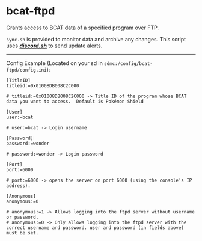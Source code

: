 # bcat-ftpd

Grants access to BCAT data of a specified program over FTP.

`sync.sh` is provided to monitor data and archive any changes.  This script uses [***discord.sh***](https://github.com/ChaoticWeg/discord.sh) to send update alerts.

---

Config Example (Located on your sd in `sdmc:/config/bcat-ftpd/config.ini`):

```
[TitleID]
titleid:=0x01008DB008C2C000

# titleid:=0x01008DB008C2C000 -> Title ID of the program whose BCAT data you want to access.  Default is Pokémon Shield

[User]
user:=bcat

# user:=bcat -> Login username

[Password]
password:=wonder

# password:=wonder -> Login password

[Port]
port:=6000

# port:=6000 -> opens the server on port 6000 (using the console's IP address).

[Anonymous]
anonymous:=0

# anonymous:=1 -> Allows logging into the ftpd server without username or password.
# anonymous:=0 -> Only allows logging into the ftpd server with the correct username and password. user and password (in fields above) must be set.
```
